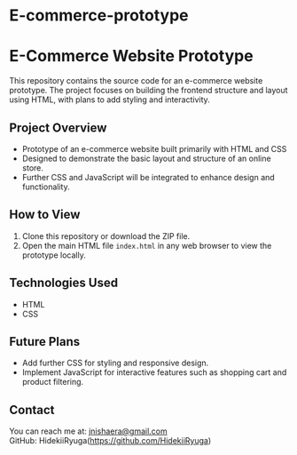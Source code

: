 # E-commerce-prototype
# E-Commerce Website Prototype

This repository contains the source code for an e-commerce website prototype. The project focuses on building the frontend structure and layout using HTML, with plans to add styling and interactivity.

## Project Overview

- Prototype of an e-commerce website built primarily with HTML and CSS
- Designed to demonstrate the basic layout and structure of an online store.
- Further CSS and JavaScript will be integrated to enhance design and functionality.

## How to View

1. Clone this repository or download the ZIP file.
2. Open the main HTML file `index.html`  in any web browser to view the prototype locally.

## Technologies Used

- HTML
- CSS

## Future Plans

- Add further CSS for styling and responsive design.
- Implement JavaScript for interactive features such as shopping cart and product filtering.

## Contact

You can reach me at: jnishaera@gmail.com  
GitHub: HidekiiRyuga(https://github.com/HidekiiRyuga)

